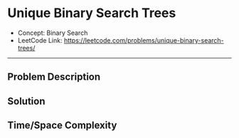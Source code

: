 # Unique Binary Search Trees

- Concept: Binary Search
- LeetCode Link: https://leetcode.com/problems/unique-binary-search-trees/

---

## Problem Description

## Solution

## Time/Space Complexity

